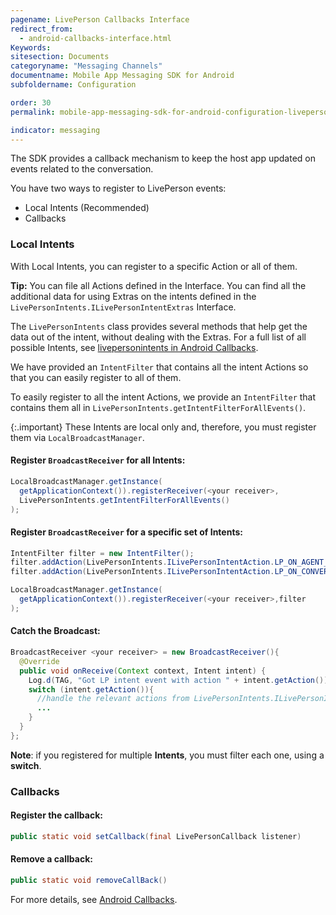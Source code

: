 ```yaml
---
pagename: LivePerson Callbacks Interface
redirect_from:
  - android-callbacks-interface.html
Keywords:
sitesection: Documents
categoryname: "Messaging Channels"
documentname: Mobile App Messaging SDK for Android
subfoldername: Configuration

order: 30
permalink: mobile-app-messaging-sdk-for-android-configuration-liveperson-callbacks-interface.html

indicator: messaging
---
```


The SDK provides a callback mechanism to keep the host app updated on events related to the conversation. 

You have two ways to register to LivePerson events:
* Local Intents (Recommended)
* Callbacks

### Local Intents

With Local Intents, you can register to a specific Action or all of them. 

**Tip:** You can file all Actions defined in the Interface.  You can find all the additional data for using Extras on the intents defined in the `LivePersonIntents.ILivePersonIntentExtras` Interface.

The `LivePersonIntents` class provides several methods that help get the data out of the intent, without dealing with the Extras. For a full list of all possible Intents, see [livepersonintents in Android Callbacks](android-callbacks-index.html#livepersonintents).

We have provided an `IntentFilter` that contains all the intent Actions so that you can easily register to all of them.  

To easily register to all the intent Actions, we provide an `IntentFilter` that contains them all in `LivePersonIntents.getIntentFilterForAllEvents()`.

{:.important}
These Intents are local only and, therefore, you must register them via `LocalBroadcastManager`.

#### Register `BroadcastReceiver` for all Intents:

```java
LocalBroadcastManager.getInstance(
  getApplicationContext()).registerReceiver(<your receiver>,
  LivePersonIntents.getIntentFilterForAllEvents()
);
```

#### Register `BroadcastReceiver` for a specific set of Intents:

```java
IntentFilter filter = new IntentFilter();
filter.addAction(LivePersonIntents.ILivePersonIntentAction.LP_ON_AGENT_DETAILS_CHANGED_INTENT_ACTION);
filter.addAction(LivePersonIntents.ILivePersonIntentAction.LP_ON_CONVERSATION_RESOLVED_INTENT_ACTION);

LocalBroadcastManager.getInstance(
  getApplicationContext()).registerReceiver(<your receiver>,filter
);
```

#### Catch the Broadcast:


```java
BroadcastReceiver <your receiver> = new BroadcastReceiver(){
  @Override
  public void onReceive(Context context, Intent intent) {
    Log.d(TAG, "Got LP intent event with action " + intent.getAction());
    switch (intent.getAction()){
      //handle the relevant actions from LivePersonIntents.ILivePersonIntentAction
      ...
    }
  }
};
```

**Note**: if you registered for multiple **Intents**, you must filter each one, using a **switch**.

### Callbacks

#### Register the callback:

```java
public static void setCallback(final LivePersonCallback listener)
```

#### Remove a callback:

```java
public static void removeCallBack()
```

For more details, see [Android Callbacks](android-callbacks-index.html).
